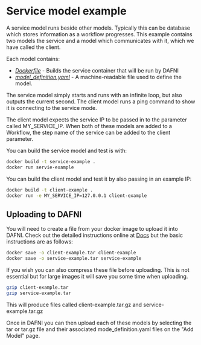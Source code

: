 # Service model example

A service model runs beside other models. 
Typically this can be database which stores information as a workflow progresses. This example contains two models the service and a model which communicates with it, which we have called the client.

Each model contains:
- _[Dockerfile](./Dockerfile)_ - Builds the service container that will be run by DAFNI
- _[model_definition.yaml](./model_definition.yaml)_ - A machine-readable file used to define the model.

The service model simply starts and runs with an infinite loop, but also outputs the current second. The client model runs a ping command to show it is connecting to the service mode.

The client model expects the service IP to be passed in to the parameter called MY_SERVICE_IP. When both of these models are added to a Workflow, the step name of the service can be added to the client parameter. 

You can build the service model and test is with:
```bash
docker build -t service-example .
docker run servie-example
```

You can build the client model and test it by also passing in an example IP:

```bash
docker build -t client-example .
docker run -e MY_SERVICE_IP=127.0.0.1 client-example
```

## Uploading to DAFNI

You will need to create a file from your docker image to upload it into DAFNI. Check out the detailed instructions online at [Docs](https://docs.secure.dafni.rl.ac.uk/docs/how-to/models/how-to-upload-a-model/) but the basic instructions are as follows:

```bash
docker save -o client-example.tar client-example
docker save -o service-example.tar service-example
```

If you wish you can also compress these file before uploading. This is not essential but for large images it will save you some time when uploading.

```bash
gzip client-example.tar
gzip service-example.tar
```
This will produce files called client-example.tar.gz and service-example.tar.gz

Once in DAFNI you can then upload each of these models by selecting the tar or tar.gz file and their associated mode_definition.yaml files on the "Add Model" page.